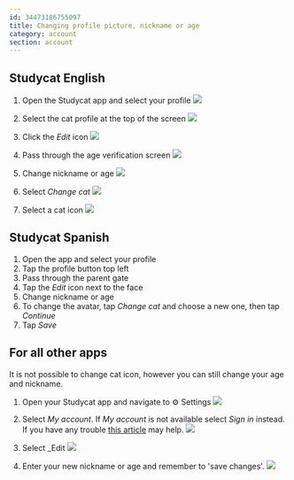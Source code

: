 ```yaml
---
id: 34473186755097
title: Changing profile picture, nickname or age
category: account
section: account
---
```

## Studycat English

1. Open the Studycat app and select your profile ![](https://help.studycat.com/hc/article_attachments/34473186682009)

2. Select the cat profile at the top of the screen ![](https://help.studycat.com/hc/article_attachments/34473186684953)

3. Click the _Edit_ icon ![](https://help.studycat.com/hc/article_attachments/34473186707865)

4. Pass through the age verification screen ![](https://help.studycat.com/hc/article_attachments/34473186715801)

5. Change nickname or age ![](https://help.studycat.com/hc/article_attachments/34473186721561)

6. Select _Change cat_ ![](https://help.studycat.com/hc/article_attachments/34473186726041)

7. Select a cat icon ![](https://help.studycat.com/hc/article_attachments/34473149798937)

## Studycat Spanish

1. Open the app and select your profile
2. Tap the profile button top left
3. Pass through the parent gate
4. Tap the _Edit_ icon next to the face
5. Change nickname or age
6. To change the avatar, tap _Change cat_ and choose a new one, then tap _Continue_
7. Tap _Save_

## For all other apps

It is not possible to change cat icon, however you can still change your age and nickname.

1. Open your Studycat app and navigate to ⚙️ Settings ![](https://help.studycat.com/hc/article_attachments/34473149804697)

2. Select _My account_. If _My account_ is not available select _Sign in_ instead. If you have any trouble [this article](https://help.studycat.com/hc/en-us/articles/360051281554-Access-your-free-trial-or-subscription) may help. ![](https://help.studycat.com/hc/article_attachments/34473149811993)

3. Select _Edit ![](https://help.studycat.com/hc/article_attachments/34473186746521)

4. Enter your new nickname or age and remember to 'save changes'. ![](https://help.studycat.com/hc/article_attachments/34473149816729)